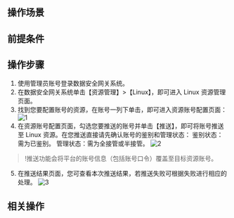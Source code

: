 ## 操作场景


## 前提条件


## 操作步骤
1. 使用管理员账号登录数据安全网关系统。
2. 在数据安全网关系统单击【资源管理】>【Linux】，即可进入 Linux 资源管理页面。
3. 找到您要配置账号的资源，在账号一列下单击，即可进入资源账号配置页面：
![1](https://main.qcloudimg.com/raw/b04669730acd62048622192f6211c8d3.png)
4. 在资源账号配置页面，勾选您要推送的账号并单击【推送】，即可将账号推送至 Linux 资源。在您推送直接请先确认账号的鉴别和管理状态：
鉴别状态：需为已鉴别。
管理状态：需为全接管或半接管。
![2](https://main.qcloudimg.com/raw/aebe777101b271906ad9f85566254e97.png)
>!推送功能会将平台的账号信息（包括账号口令）覆盖至目标资源账号。
5. 在推送结果页面，您可查看本次推送结果，若推送失败可根据失败进行相应的处理。
![3](https://main.qcloudimg.com/raw/0951d5a1c17aced079a685688c1cf2c5.png)



## 相关操作


